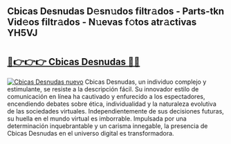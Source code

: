 ## Cbicas Desnudas D𝚎sn𝚞dos filtr𝚊dos - Parts-tkn Vid𝚎os filtr𝚊dos - N𝚞evas f𝚘tos atr𝚊ctivas YH5VJ

# <h2><a href="http://mb5mtk.tromn.icu/?c=Cbicas+Desnudas">🔗👉👉👉 Cbicas Desnudas 🔗🔗</a></h2>

[![Cbicas Desnudas nuevo](https://i.imgur.com/pEAQMta.gif)](http://mb5mtk.tromn.icu/?c=Cbicas+Desnudas)
Cbicas Desnudas, un individuo complejo y estimulante, se resiste a la descripción fácil. Su innovador estilo de comunicación en línea ha cautivado y enfurecido a los espectadores, encendiendo debates sobre ética, individualidad y la naturaleza evolutiva de las sociedades virtuales. Independientemente de sus decisiones futuras, su huella en el mundo virtual es imborrable. Impulsada por una determinación inquebrantable y un carisma innegable, la presencia de Cbicas Desnudas en el universo digital es transformadora.
